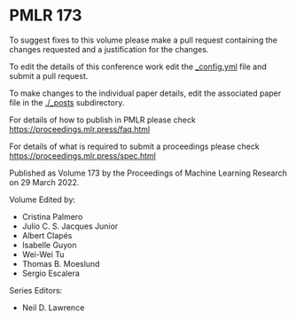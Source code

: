# PMLR 173

To suggest fixes to this volume please make a pull request containing the changes requested and a justification for the changes.

To edit the details of this conference work edit the [_config.yml](./_config.yml) file and submit a pull request.

To make changes to the individual paper details, edit the associated paper file in the [./_posts](./_posts) subdirectory.

For details of how to publish in PMLR please check https://proceedings.mlr.press/faq.html

For details of what is required to submit a proceedings please check https://proceedings.mlr.press/spec.html



Published as Volume 173 by the Proceedings of Machine Learning Research on 29 March 2022.

Volume Edited by:
  * Cristina Palmero
  * Julio C. S. Jacques Junior
  * Albert Clapés
  * Isabelle Guyon
  * Wei-Wei Tu
  * Thomas B. Moeslund
  * Sergio Escalera

Series Editors:
  * Neil D. Lawrence
